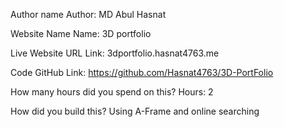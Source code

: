 Author name
Author: MD Abul Hasnat

Website Name
Name: 3D portfolio

Live Website URL
Link: 3dportfolio.hasnat4763.me

Code
GitHub Link: https://github.com/Hasnat4763/3D-PortFolio

How many hours did you spend on this?
Hours: 2

How did you build this?
Using A-Frame and online searching
